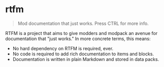 # rtfm

> Mod documentation that just works. Press CTRL for more info.

RTFM is a project that aims to give modders and modpack an avenue for documentation that "just works." In more concrete
terms, this means:

- No hard dependency on RTFM is required, ever.
- No code is required to add rich documentation to items and blocks.
- Documentation is written in plain Markdown and stored in data packs.
